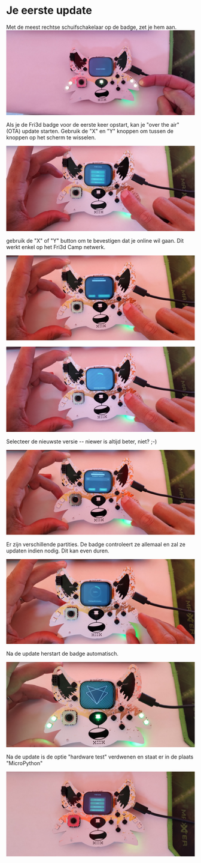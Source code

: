 # Je eerste update

Met de meest rechtse schuifschakelaar op de badge, zet je hem aan.
![](1_power_on.jpg)

Als je de Fri3d badge voor de eerste keer opstart, kan je "over the air" (OTA) update starten.
Gebruik de "X" en "Y" knoppen om tussen de knoppen op het scherm te wisselen.

![](2_a_select_ota.jpg)

gebruik de "X" of "Y" button om te bevestigen dat je online wil gaan. Dit werkt enkel op het Fri3d Camp netwerk.

![](3_select_online.jpg)

![](4_checking_versions.jpg)

Selecteer de nieuwste versie -- niewer is altijd beter, niet? ;-)

![](5_select_version.jpg)

Er zijn verschillende partities. De badge controleert ze allemaal en zal ze updaten indien nodig. Dit kan even duren.

![](6_flashing_partitions.jpg)

Na de update herstart de badge automatisch.

![](7_start.jpg)

Na de update is de optie "hardware test" verdwenen en staat er in de plaats "MicroPython"

![](8_menu_after_upgrade.jpg)

